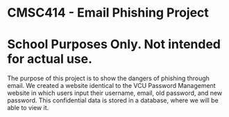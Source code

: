 # CMSC414 - Email Phishing Project

# School Purposes Only. Not intended for actual use.
The purpose of this project is to show the dangers of phishing through email. We created a website identical to the VCU Password Management website in which users input their username, email, old password, and new password. This confidential data is stored in a database, where we will be able to view it.
